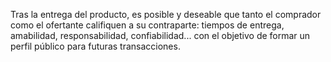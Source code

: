 
Tras la entrega del producto, 
es posible y deseable que tanto el comprador como el ofertante califiquen a su contraparte:
tiempos de entrega, amabilidad, responsabilidad, confiabilidad...
con el objetivo de formar un perfil público para futuras transacciones. 

